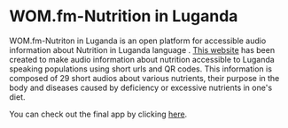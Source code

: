 # WOM.fm-Nutrition in Luganda 

WOM.fm-Nutriton in Luganda is an open platform for accessible audio information about Nutrition in Luganda language . [This website](https://endyaenungi.netlify.app/) has been created to make audio information about nutrition accessible to Luganda speaking populations using short urls and QR codes.
This information is composed of 29 short audios about various nutrients, their purpose in the body and diseases caused by deficiency or excessive nutrients in one's diet.

You can check out the final app by clicking [here](https://endyaenungi.netlify.app/). 
